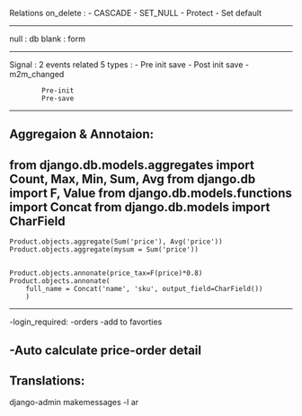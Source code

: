 Relations
on_delete : - CASCADE - SET_NULL - Protect - Set default

---

null : db
blank : form

---

Signal : 2 events related
5 types : - Pre init save - Post init save - m2m_changed

            Pre-init
            Pre-save

---

Aggregaion & Annotaion:
------
from django.db.models.aggregates import Count, Max, Min, Sum, Avg
from django.db import F, Value
from django.db.models.functions import Concat
from django.db.models import CharField
------

    Product.objects.aggregate(Sum('price'), Avg('price'))
    Product.objects.aggregate(mysum = Sum('price'))


    Product.objects.annonate(price_tax=F(price)*0.8)
    Product.objects.annonate(
        full_name = Concat('name', 'sku', output_field=CharField())
        )

---

-login_required:
-orders
-add to favorties

<!-- orders(statuschoices = in progress) -->

-Auto calculate price-order detail
----------------------------------------------------------------------------

Translations:
-------------

django-admin makemessages -l ar





